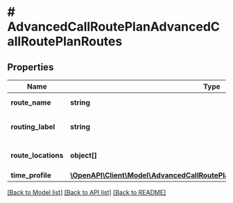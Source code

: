 # # AdvancedCallRoutePlanAdvancedCallRoutePlanRoutes

## Properties

Name | Type | Description | Notes
------------ | ------------- | ------------- | -------------
**route_name** | **string** | Name of the route | [optional]
**routing_label** | **string** | Routing label for the route | [optional]
**route_locations** | **object[]** | List of service locations | [optional]
**time_profile** | [**\OpenAPI\Client\Model\AdvancedCallRoutePlanAdvancedCallRoutePlanTimeProfile**](AdvancedCallRoutePlanAdvancedCallRoutePlanTimeProfile.md) |  | [optional]

[[Back to Model list]](../../README.md#models) [[Back to API list]](../../README.md#endpoints) [[Back to README]](../../README.md)
